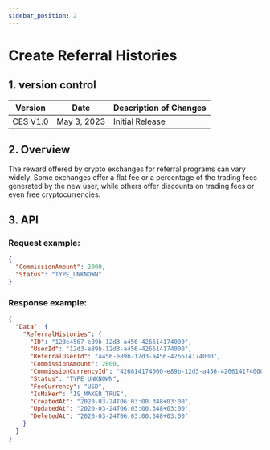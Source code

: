 ```yaml
---
sidebar_position: 2
---
```


# Create Referral Histories

## 1. version control

| Version  | Date        | Description of Changes |
| -------- | ----------- | ---------------------- |
| CES V1.0 | May 3, 2023 | Initial Release        |

## 2. Overview

The reward offered by crypto exchanges for referral programs can vary widely. Some exchanges offer a flat fee or a percentage of the trading fees generated by the new user, while others offer discounts on trading fees or even free cryptocurrencies.

## 3. API

### Request example:

```json
{
  "CommissionAmount": 2000,
  "Status": "TYPE_UNKNOWN"
}
```

### Response example:

```json
{
  "Data": {
    "ReferralHistories": {
      "ID": "123e4567-e89b-12d3-a456-426614174000",
      "UserId": "12d3-e89b-12d3-a456-426614174000",
      "ReferralUserId": "a456-e89b-12d3-a456-426614174000",
      "CommissionAmount": 2000,
      "CommissionCurrencyId": "426614174000-e89b-12d3-a456-426614174000",
      "Status": "TYPE_UNKNOWN",
      "FeeCurrency": "USD",
      "IsMaker": "IS_MAKER_TRUE",
      "CreatedAt": "2020-03-24T06:03:00.348+03:00",
      "UpdatedAt": "2020-03-24T06:03:00.348+03:00",
      "DeletedAt": "2020-03-24T06:03:00.348+03:00"
    }
  }
}
```
